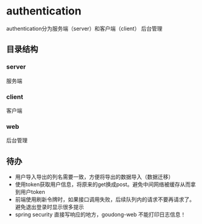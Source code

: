 # authentication
authentication分为服务端（server）和客户端（client）
后台管理

##  目录结构
### server
服务端

### client
客户端

### web
后台管理

## 待办
+ 用户导入导出的列名需要一致，方便将导出的数据导入（数据迁移）
+ 使用token获取用户信息，将原来的get换成post。避免中间网络被缓存从而拿到用户token
+ 前端使用刷新令牌时，如果接口调用失败，后续队列内的请求不要再请求了。避免退出登录时显示很多提示
+ spring security 直接写响应的地方，goudong-web 不能打印日志信息！